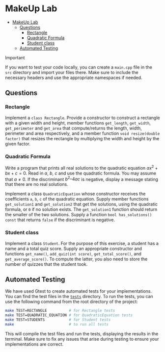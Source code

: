 # MakeUp Lab

- [MakeUp Lab](#makeup-lab)
  - [Questions](#questions)
    - [Rectangle](#rectangle)
    - [Quadratic Formula](#quadratic-formula)
    - [Student class](#student-class)
  - [Automated Testing](#automated-testing)

> [!IMPORTANT]
>
> If you want to test your code locally, you can create a `main.cpp` file in the `src` directory and import your files there. Make sure to include the necessary headers and use the appropriate namespaces if needed.

## Questions

### Rectangle

Implement a `class Rectangle`. Provide a constructor to construct a rectangle with a given width and height, member functions `get_length`, `get_width`, `get_perimeter` and `get_area` that compute/returns the length, width, perimeter and area respectively, and a member function `void resize(double factor)` that resizes the rectangle by multiplying the width and height by the given factor.

### Quadratic Formula

Write a program that prints all real solutions to the quadratic equation $ax^2 + bx + c = 0$. Read in $a$, $b$, $c$ and use the quadratic formula. You may assume that $a \neq 0$. If the discriminant $b^2 – 4ac$ is negative, display a message stating that there are no real solutions.

Implement a class `QuadraticEquation` whose constructor receives the coefficients `a`, `b`, `c` of the quadratic equation. Supply member functions `get_solution1` and `get_solution2` that get the solutions, using the quadratic formula, or `0` if no solution exists. The `get_solution1` function should return the smaller of the two solutions. Supply a function `bool has_solutions() const`
that returns `false` if the discriminant is negative.

### Student class

Implement a class `Student`. For the purpose of this exercise, a student has a name and a total quiz score. Supply an appropriate constructor and functions `get_name()`, `add_quiz(int score)`, `get_total_score()`, and `get_average_score()`. To compute the latter, you also need to store the number of quizzes that the student took.

## Automated Testing

We have used Gtest to create automated tests for your implementations. You can find the test files in the [`tests`](../tests) directory. To run the tests, you can use the following command from the root directory of the project:

```bash
make TEST=RECTANGLE          # for Rectangle tests
make TEST=QUADRATIC_EQUATION # for QuadraticEquation tests
make TEST=STUDENTS           # for Student tests
make                         # to run all tests
```

This will compile  the test files and run the tests, displaying the results in the terminal. Make sure to fix any issues that arise during testing to ensure your implementations are correct.
